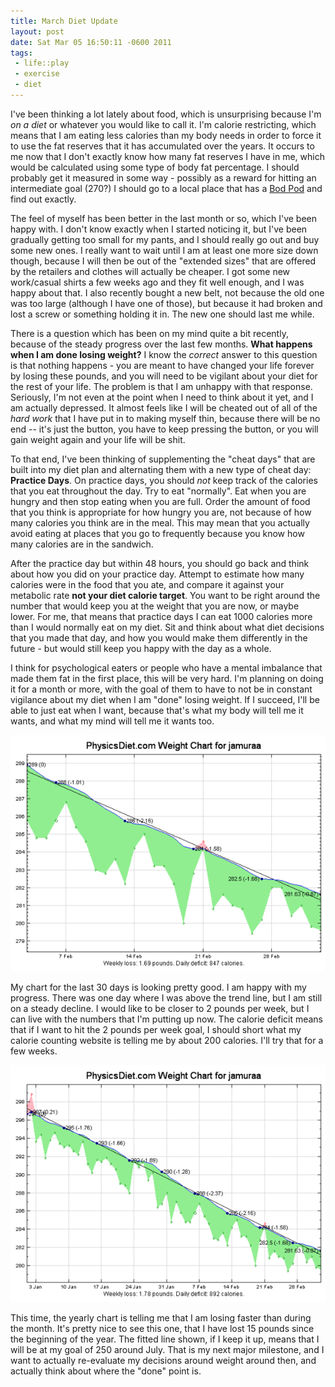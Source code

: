```yaml
--- 
title: March Diet Update
layout: post
date: Sat Mar 05 16:50:11 -0600 2011
tags:
 - life::play
 - exercise
 - diet
---
```

I've been thinking a lot lately about food, which is unsurprising because I'm *on
a diet* or whatever you would like to call it.  I'm calorie restricting, which
means that I am eating less calories than my body needs in order to force it to
use the fat reserves that it has accumulated over the years.  It occurs to me
now that I don't exactly know how many fat reserves I have in me, which would be
calculated using some type of body fat percentage.  I should probably get it
measured in some way - possibly as a reward for hitting an intermediate goal
(270?) I should go to a local place that has a [Bod
Pod](http://www.bodpod.com/) and find out exactly.

The feel of myself has been better in the last month or so, which I've been
happy with.  I don't know exactly when I started noticing it, but I've been
gradually getting too small for my pants, and I should really go out and buy some
new ones.  I really want to wait until I am at least one more size down though,
because I will then be out of the "extended sizes" that are offered by the
retailers and clothes will actually be cheaper.  I got some new work/casual
shirts a few weeks ago and they fit well enough, and I was happy about that.  I
also recently bought a new belt, not because the old one was too large (although
I have one of those), but because it had broken and lost a screw or something
holding it in.  The new one should last me while.

There is a question which has been on my mind quite a bit recently, because of
the steady progress over the last few months.  **What happens when I am done
losing weight?**  I know the *correct* answer to this question is that nothing
happens - you are meant to have changed your life forever by losing these
pounds, and you will need to be vigilant about your diet for the rest of your
life.  The problem is that I am unhappy with that response.  Seriously, I'm not
even at the point when I need to think about it yet, and I am actually
depressed.  It almost feels like I will be cheated out of all of the *hard work*
that I have put in to making myself thin, because there will be no end -- it's
just the button, you have to keep pressing the button, or you will gain weight
again and your life will be shit.

To that end, I've been thinking of supplementing the "cheat days" that are
built into my diet plan and alternating them with a new type of cheat day:
**Practice Days**.  On practice days, you should *not* keep track of the
calories that you eat throughout the day.  Try to eat "normally".  Eat when you
are hungry and then stop eating when you are full.  Order the amount of food
that you think is appropriate for how hungry you are, not because of how many
calories you think are in the meal.  This may mean that you actually avoid
eating at places that you go to frequently because you know how many calories
are in the sandwich.

After the practice day but within 48 hours, you should go back and think about
how you did on your practice day.  Attempt to estimate how many calories were
in the food that you ate, and compare it against your metabolic rate **not your
diet calorie target**.  You want to be right around the number that would keep
you at the weight that you are now, or maybe lower.  For me, that means that
practice days I can eat 1000 calories more than I would normally eat on my diet.
Sit and think about what diet decisions that you made that day, and how you
would make them differently in the future - but would still keep you happy with
the day as a whole.

I think for psychological eaters or people who have a mental imbalance that made
them fat in the first place, this will be very hard.  I'm planning on doing it
for a month or more, with the goal of them to have to not be in constant
vigilance about my diet when I am "done" losing weight.  If I succeed, I'll be
able to just eat when I want, because that's what my body will tell me it wants,
and what my mind will tell me it wants too.

<a rel="photo" href="/images/diet/2011-03-05_30d.png">
<img src="/images/diet/2011-03-05_30d-postsize.png" />
</a>

My chart for the last 30 days is looking pretty good.  I am happy with my
progress.  There was one day where I was above the trend line, but I am still on
a steady decline.  I would like to be closer to 2 pounds per week, but I can
live with the numbers that I'm putting up now.  The calorie deficit means that
if I want to hit the 2 pounds per week goal, I should short what my calorie
counting website is telling me by about 200 calories.  I'll try that for a few
weeks.

<a rel="phoho" href="/images/diet/2011-03-05_year.png">
<img src="/images/diet/2011-03-05_year-postsize.png" />
</a>

This time, the yearly chart is telling me that I am losing faster than during
the month.  It's pretty nice to see this one, that I have lost 15 pounds since
the beginning of the year.  The fitted line shown, if I keep it up, means that I
will be at my goal of 250 around July.  That is my next major milestone, and I
want to actually re-evaluate my decisions around weight around then, and
actually think about where the "done" point is.

